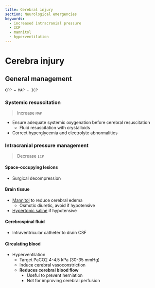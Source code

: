 ```yaml
---
title: Cerebral injury
section: Neurological emergencies
keywords:
  - increased intracranial pressure
  - ICP
  - mannitol
  - hyperventilation
---
```


# Cerebra injury

## General management

`CPP = MAP - ICP`

### Systemic resuscitation

> Increase `MAP`

- Ensure adequate systemic oxygenation before cerebral resuscitation
  - Fluid resuscitation with crystalloids
- Correct hyperglycemia and electrolyte abnormalities

### Intracranial pressure management

> Decrease `ICP`

#### Space-occupying lesions

- Surgical decompression

#### Brain tissue

- [Mannitol](../treatments/osmotherapy#mannitol) to reduce cerebral edema
  - Osmotic diuretic, avoid if hypotensive
- [Hypertonic saline](../treatments/osmotherapy#hypertonic-saline) if hypotensive

#### Cerebrospinal fluid

- Intraventricular catheter to drain CSF

#### Circulating blood

- Hyperventilation
  - Target PaCO2 4-4.5 kPa (30-35 mmHg)
  - Induce cerebral vasoconstriction
  - **Reduces cerebral blood flow**
    - Useful to prevent herniation
    - Not for improving cerebral perfusion
